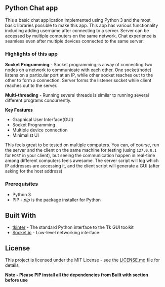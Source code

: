 ## Python Chat app

This a basic chat application implemented using Python 3 and the most basic libraries possible to make this app. This app has various functionality including adding username after connecting to a server. Server can be accessed by multiple computers on the same network. Chat experience is seamless even after multiple devices connected to the same server.

### Highlights of this app

**Socket Programming** - Socket programming is a way of connecting two nodes on a network to communicate with each other. One socket(node) listens on a particular port at an IP, while other socket reaches out to the other to form a connection. Server forms the listener socket while client reaches out to the server.

**Multi-threading** - Running several threads is similar to running several different programs concurrently.

**Key Features**

 - Graphical User Interface(GUI)
 - Socket Programming
 - Multiple device connection
 - Minimalist UI

This feels great to be tested on multiple computers. You can, of course, run the server and the client on the same machine for testing (using `127.0.0.1` for `HOST` in your client), but seeing the communication happen in real-time among different computers feels awesome. The server script will log which IP addresses are accessing it, and the client script will generate a GUI (after asking for the host address)

### Prerequisites

 - Python 3
 - PIP - _pip_ is the package installer for Python

## Built With
-   [tkinter](https://docs.python.org/3/library/tkinter.html)  - The standard Python interface to the Tk GUI toolkit
-  [Socket.io]([https://docs.python.org/3/library/socket.html](https://docs.python.org/3/library/socket.html))  - Low-level networking interface



## License

This project is licensed under the MIT License - see the  [LICENSE.md](https://gist.github.com/PurpleBooth/LICENSE.md)  file for details

**Note - Please PIP install all the dependencies from Built with section before use**